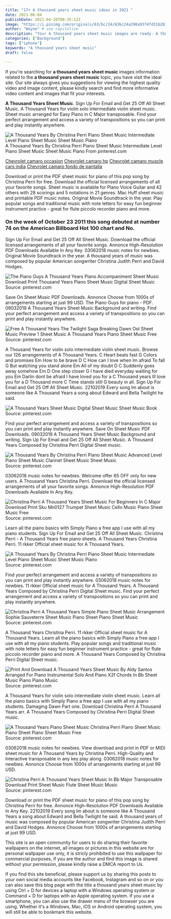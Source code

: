 ```yaml
---
title: "17+ A thousand years sheet music ideas in 2021 "
date: 2021-06-04
publishDate: 2021-04-20T00:35:12Z
image: "https://i.pinimg.com/originals/63/bc/24/63bc24a298a9374fd31b281792204ae6.gif"
author: "Wayne" # use capitalize
description: "Your A thousand years sheet music images are ready. A thousand years sheet music are a topic that is being searched for and liked by netizens today. You can Find and Download the A thousand years sheet music files here. Download all free photos and vectors."
categories: ["Background"]
tags: ["iphone"]
keywords: "A thousand years sheet music"
draft: false

---
```


If you're searching for **a thousand years sheet music** images information related to the **a thousand years sheet music** topic, you have visit the ideal  site.  Our site always  gives you  suggestions  for viewing  the highest  quality video and image  content, please kindly search and find more informative video content and images  that fit your interests.

**A Thousand Years Sheet Music**. Sign Up For Email and Get 25 Off All Sheet Music. A Thousand Years for violin solo intermediate violin sheet music. Sheet music arranged for Easy Piano in C Major transposable. Find your perfect arrangement and access a variety of transpositions so you can print and play instantly anywhere.

![A Thousand Years By Christina Perri Piano Sheet Music Intermediate Level Piano Sheet Music Sheet Music Piano](https://i.pinimg.com/originals/86/b8/ca/86b8cab077b499c30d3674709880ab0c.jpg "A Thousand Years By Christina Perri Piano Sheet Music Intermediate Level Piano Sheet Music Sheet Music Piano")
A Thousand Years By Christina Perri Piano Sheet Music Intermediate Level Piano Sheet Music Sheet Music Piano From pinterest.com

[Chevrolet camaro occasion](/chevrolet-camaro-occasion/)
[Chevrolet camaro hp](/chevrolet-camaro-hp/)
[Chevrolet camaro muscle cars india](/chevrolet-camaro-muscle-cars-india/)
[Chevrolet camaro fondo de pantalla](/chevrolet-camaro-fondo-de-pantalla/)

Download or print the PDF sheet music for piano of this pop song by Christina Perri for free. Download the official licensed arrangements of all your favorite songs. Sheet music is available for Piano Voice Guitar and 42 others with 28 scorings and 5 notations in 21 genres. Mac Huff sheet music and printable PDF music notes. Original Movie Soundtrack in the year. Play popular songs and traditional music with note letters for easy fun beginner instrument practice - great for flute piccolo recorder piano and more.

### On the week of October 23 2011 this song debuted at number 74 on the American Billboard Hot 100 chart and No.

Sign Up For Email and Get 25 Off All Sheet Music. Download the official licensed arrangements of all your favorite songs. Annonce High-Resolution PDF Downloads Available In Any Key. 03062018 music notes for newbies. Original Movie Soundtrack in the year. A thousand years of music was composed by popular American songwriter Christina Judith Perri and David Hodges.


![The Piano Guys A Thousand Years Piano Accompaniment Sheet Music Download Print Thousand Years Piano Sheet Music Digital Sheet Music](https://i.pinimg.com/originals/53/10/c1/5310c14353ca5984069166375aa6f364.gif "The Piano Guys A Thousand Years Piano Accompaniment Sheet Music Download Print Thousand Years Piano Sheet Music Digital Sheet Music")
Source: pinterest.com

Save On Sheet Music PDF Downloads. Annonce Choose from 1000s of arrangements starting at just 99 USD. The Piano Guys for piano - PDF. 09032019 A Thousand Years Sheet Music Background and writing. Find your perfect arrangement and access a variety of transpositions so you can print and play instantly anywhere.

![Free A Thousand Years The Twilight Saga Breaking Dawn Ost Sheet Music Preview 1 Sheet Music A Thousand Years Piano Sheet Music Free](https://i.pinimg.com/originals/2d/b7/70/2db77060415d7dae9e8be590794a1f85.png "Free A Thousand Years The Twilight Saga Breaking Dawn Ost Sheet Music Preview 1 Sheet Music A Thousand Years Piano Sheet Music Free")
Source: pinterest.com

A Thousand Years for violin solo intermediate violin sheet music. Browse our 126 arrangements of A Thousand Years. C Heart beats fast G Colors and promises Em How to be brave D C How can I love when Im afraid To fall G But watching you stand alone Em All of my doubt D C Suddenly goes away somehow Em D One step closer G I have died everyday waiting for you Em Darlin dont be afraid I have loved you for a C Thousand years Ill love you for a D Thousand more C Time stands still G beauty in all. Sign Up For Email and Get 25 Off All Sheet Music. 22102019 Every song Im about is someone like A Thousand Years a song about Edward and Bella Twilight he said.

![A Thousand Years Sheet Music Digital Sheet Music Sheet Music Book](https://i.pinimg.com/originals/74/66/3e/74663e4b83ac2475cc132da31f60a510.png "A Thousand Years Sheet Music Digital Sheet Music Sheet Music Book")
Source: pinterest.com

Find your perfect arrangement and access a variety of transpositions so you can print and play instantly anywhere. Save On Sheet Music PDF Downloads. 09032019 A Thousand Years Sheet Music Background and writing. Sign Up For Email and Get 25 Off All Sheet Music. A Thousand Years Composed by Christina Perri Digital Sheet music.

![A Thousand Years By Christina Perri Piano Sheet Music Advanced Level Piano Sheet Music Clarinet Sheet Music Sheet Music](https://i.pinimg.com/originals/b2/0a/8c/b20a8c8593948fe4464737e0878682e1.jpg "A Thousand Years By Christina Perri Piano Sheet Music Advanced Level Piano Sheet Music Clarinet Sheet Music Sheet Music")
Source: pinterest.com

03062018 music notes for newbies. Welcome offer 65 OFF only for new users. A Thousand Years Christina Perri. Download the official licensed arrangements of all your favorite songs. Annonce High-Resolution PDF Downloads Available In Any Key.

![Christina Perri A Thousand Years Sheet Music For Beginners In C Major Download Print Sku Mn0127 Trumpet Sheet Music Cello Music Piano Sheet Music Free](https://i.pinimg.com/474x/ab/fd/36/abfd360700a3952df6c2a67f4e19cea6.jpg "Christina Perri A Thousand Years Sheet Music For Beginners In C Major Download Print Sku Mn0127 Trumpet Sheet Music Cello Music Piano Sheet Music Free")
Source: pinterest.com

Learn all the piano basics with Simply Piano a free app I use with all my piano students. Sign Up For Email and Get 25 Off All Sheet Music. Christina Perri - A Thousand Years free piano sheets. A Thousand Years Christina Perri. 11 rkker Official sheet music for A Thousand Years.

![A Thousand Years By Christina Perri Piano Sheet Music Intermediate Level Piano Sheet Music Sheet Music Piano](https://i.pinimg.com/originals/86/b8/ca/86b8cab077b499c30d3674709880ab0c.jpg "A Thousand Years By Christina Perri Piano Sheet Music Intermediate Level Piano Sheet Music Sheet Music Piano")
Source: pinterest.com

Find your perfect arrangement and access a variety of transpositions so you can print and play instantly anywhere. 03062018 music notes for newbies. 11 rkker Official sheet music for A Thousand Years. A Thousand Years Composed by Christina Perri Digital Sheet music. Find your perfect arrangement and access a variety of transpositions so you can print and play instantly anywhere.

![Christina Perri A Thousand Years Simple Piano Sheet Music Arrangement Sophie Sauveterre Sheet Music Piano Sheet Piano Sheet Music](https://i.pinimg.com/originals/17/43/e3/1743e3f137f5554a303877184a374209.png "Christina Perri A Thousand Years Simple Piano Sheet Music Arrangement Sophie Sauveterre Sheet Music Piano Sheet Piano Sheet Music")
Source: pinterest.com

A Thousand Years Christina Perri. 11 rkker Official sheet music for A Thousand Years. Learn all the piano basics with Simply Piano a free app I use with all my piano students. Play popular songs and traditional music with note letters for easy fun beginner instrument practice - great for flute piccolo recorder piano and more. A Thousand Years Composed by Christina Perri Digital Sheet music.

![Print And Download A Thousand Years Sheet Music By Aldy Santos Arranged For Piano Instrumental Solo And Piano X2f Chords In Bb Sheet Music Piano Piano Music](https://i.pinimg.com/originals/be/a3/ba/bea3bafca25c60214fab30340198988e.gif "Print And Download A Thousand Years Sheet Music By Aldy Santos Arranged For Piano Instrumental Solo And Piano X2f Chords In Bb Sheet Music Piano Piano Music")
Source: pinterest.com

A Thousand Years for violin solo intermediate violin sheet music. Learn all the piano basics with Simply Piano a free app I use with all my piano students. Damaging Dawn Part one. Download Christina Perri A Thousand Years arr. A Thousand Years Composed by Christina Perri Digital Sheet music.

![A Thousand Years Piano Sheet Music Christina Perri Piano Sheet Music Piano Sheet Piano Sheet Music Free](https://i.pinimg.com/originals/c7/c7/4f/c7c74f870cc5c0a722df9e29fb64cd12.jpg "A Thousand Years Piano Sheet Music Christina Perri Piano Sheet Music Piano Sheet Piano Sheet Music Free")
Source: pinterest.com

03062018 music notes for newbies. View download and print in PDF or MIDI sheet music for A Thousand Years by Christina Perri. High-Quality and Interactive transposable in any key play along. 03062018 music notes for newbies. Annonce Choose from 1000s of arrangements starting at just 99 USD.

![Christina Perri A Thousand Years Sheet Music In Bb Major Transposable Download Print Sheet Music Flute Sheet Music Music](https://i.pinimg.com/originals/63/bc/24/63bc24a298a9374fd31b281792204ae6.gif "Christina Perri A Thousand Years Sheet Music In Bb Major Transposable Download Print Sheet Music Flute Sheet Music Music")
Source: pinterest.com

Download or print the PDF sheet music for piano of this pop song by Christina Perri for free. Annonce High-Resolution PDF Downloads Available In Any Key. 22102019 Every song Im about is someone like A Thousand Years a song about Edward and Bella Twilight he said. A thousand years of music was composed by popular American songwriter Christina Judith Perri and David Hodges. Annonce Choose from 1000s of arrangements starting at just 99 USD.

This site is an open community for users to do sharing their favorite wallpapers on the internet, all images or pictures in this website are for personal wallpaper use only, it is stricly prohibited to use this wallpaper for commercial purposes, if you are the author and find this image is shared without your permission, please kindly raise a DMCA report to Us.

If you find this site beneficial, please support us by sharing this posts to your own social media accounts like Facebook, Instagram and so on or you can also save this blog page with the title a thousand years sheet music by using Ctrl + D for devices a laptop with a Windows operating system or Command + D for laptops with an Apple operating system. If you use a smartphone, you can also use the drawer menu of the browser you are using. Whether it's a Windows, Mac, iOS or Android operating system, you will still be able to bookmark this website.
